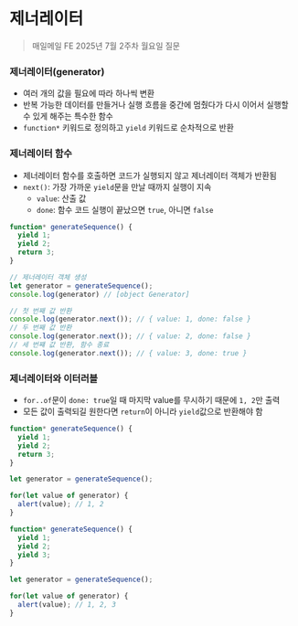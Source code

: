 # 제너레이터

> 매일메일 FE 2025년 7월 2주차 월요일 질문

### 제너레이터(generator)
- 여러 개의 값을 필요에 따라 하나씩 변환
- 반복 가능한 데이터를 만들거나 실행 흐름을 중간에 멈췄다가 다시 이어서 실행할 수 있게 해주는 특수한 함수
- `function*` 키워드로 정의하고 `yield` 키워드로 순차적으로 반환

### 제너레이터 함수
- 제너레이터 함수를 호출하면 코드가 실행되지 않고 제너레이터 객체가 반환됨
- `next()`: 가장 가까운 `yield`문을 만날 때까지 실행이 지속
    - `value`: 산출 값
    - `done`: 함수 코드 실행이 끝났으면 `true`, 아니면 `false`
```js
function* generateSequence() {
  yield 1;
  yield 2;
  return 3;
}

// 제너레이터 객체 생성
let generator = generateSequence();
console.log(generator) // [object Generator]

// 첫 번째 값 반환
console.log(generator.next()); // { value: 1, done: false }
// 두 번째 값 반환
console.log(generator.next()); // { value: 2, done: false }
// 세 번쨰 값 반환, 함수 종료
console.log(generator.next()); // { value: 3, done: true }
```

### 제너레이터와 이터러블
- `for..of`문이 `done: true`일 때 마지막 value를 무시하기 때문에 `1, 2`만 출력
- 모든 값이 출력되길 원한다면 `return`이 아니라 `yield`값으로 반환해야 함
```js
function* generateSequence() {
  yield 1;
  yield 2;
  return 3;
}

let generator = generateSequence();

for(let value of generator) {
  alert(value); // 1, 2
}
```
```js
function* generateSequence() {
  yield 1;
  yield 2;
  yield 3;
}

let generator = generateSequence();

for(let value of generator) {
  alert(value); // 1, 2, 3
}